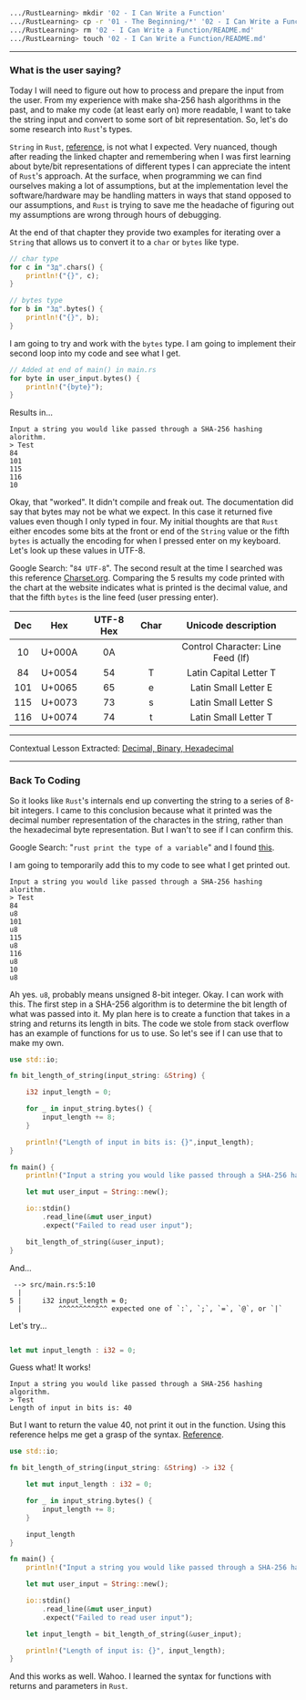 ```Bash
.../RustLearning> mkdir '02 - I Can Write a Function'
.../RustLearning> cp -r '01 - The Beginning/*' '02 - I Can Write a Function'
.../RustLearning> rm '02 - I Can Write a Function/README.md'
.../RustLearning> touch '02 - I Can Write a Function/README.md'
```
***

### What is the user saying?

Today I will need to figure out how to process and prepare the input from the user. From my experience with make sha-256 hash algorithms in the past, and to make my code (at least early on) more readable, I want to take the string input and convert to some sort of bit representation. So, let's do some research into `Rust`'s types.

`String` in `Rust`, [reference](https://doc.rust-lang.org/book/ch08-02-strings.html#storing-utf-8-encoded-text-with-strings), is not what I expected. Very nuanced, though after reading the linked chapter and remembering when I was first learning about byte/bit representations of different types I can appreciate the intent of `Rust`'s approach. At the surface, when programming we can find ourselves making a lot of assumptions, but at the implementation level the software/hardware may be handling matters in ways that stand opposed to our assumptions, and `Rust` is trying to save me the headache of figuring out my assumptions are wrong through hours of debugging.

At the end of that chapter they provide two examples for iterating over a `String` that allows us to convert it to a `char` or `bytes` like type.

```Rust
// char type
for c in "Зд".chars() {
    println!("{}", c);
}

// bytes type
for b in "Зд".bytes() {
    println!("{}", b);
}
```

I am going to try and work with the `bytes` type. I am going to implement their second loop into my code and see what I get.

```Rust
// Added at end of main() in main.rs
for byte in user_input.bytes() {
	println!("{byte}");
}
```

Results in...

```
Input a string you would like passed through a SHA-256 hashing alorithm.
> Test
84
101
115
116
10
```

Okay, that "worked". It didn't compile and freak out. The documentation did say that bytes may not be what we expect. In this case it returned five values even though I only typed in four. My initial thoughts are that `Rust` either encodes some bits at the front or end of the `String` value or the fifth `bytes` is actually the encoding for when I pressed enter on my keyboard. Let's look up these values in UTF-8.

Google Search: "`84 UTF-8`". The second result at the time I searched was this reference [Charset.org](https://www.charset.org/utf-8). Comparing the 5 results my code printed with the chart at the website indicates what is printed is the decimal value, and that the fifth `bytes` is the line feed (user pressing enter).

| Dec | Hex | UTF-8 Hex | Char | Unicode description |
| :-: | :-: | :-------: | :--: | :-----------------: |
| 10 | U+000A | 0A | | Control Character: Line Feed (lf) |
| 84 | U+0054 | 54 | T | Latin Capital Letter T |
| 101 | U+0065 | 65 | e | Latin Small Letter E |
| 115 | U+0073 | 73 | s | Latin Small Letter S |
| 116 | U+0074 | 74 | t | Latin Small Letter T |

***

Contextual Lesson Extracted: [Decimal, Binary, Hexadecimal](https://github.com/GaryMcD/Learning-Rust-A-Lesson-in-Humility/tree/main/Extracts)

***

### Back To Coding

So it looks like `Rust`'s internals end up converting the string to a series of 8-bit integers. I came to this conclusion because what it printed was the decimal number representation of the charactes in the string, rather than the hexadecimal byte representation. But I wan't to see if I can confirm this.

Google Search: "`rust print the type of a variable`" and I found [this](https://stackoverflow.com/questions/21747136/how-do-i-print-in-rust-the-type-of-a-variable).

I am going to temporarily add this to my code to see what I get printed out.

```
Input a string you would like passed through a SHA-256 hashing alorithm.
> Test
84
u8
101
u8
115
u8
116
u8
10
u8
```

Ah yes. `u8`, probably means unsigned 8-bit integer. Okay. I can work with this. The first step in a SHA-256 algorithm is to determine the bit length of what was passed into it. My plan here is to create a function that takes in a string and returns its length in bits. The code we stole from stack overflow has an example of functions for us to use. So let's see if I can use that to make my own.

```Rust
use std::io;

fn bit_length_of_string(input_string: &String) {

	i32 input_length = 0;

	for _ in input_string.bytes() {
		input_length += 8;
	}

	println!("Length of input in bits is: {}",input_length);
}

fn main() {
    println!("Input a string you would like passed through a SHA-256 hashing algorithm.");

    let mut user_input = String::new();

    io::stdin()
        .read_line(&mut user_input)
        .expect("Failed to read user input");

	bit_length_of_string(&user_input);
}
```

And...

```
 --> src/main.rs:5:10
  |
5 |     i32 input_length = 0;
  |         ^^^^^^^^^^^^ expected one of `:`, `;`, `=`, `@`, or `|` 
```

Let's try...

```Rust

let mut input_length : i32 = 0;

```

Guess what! It works!

```
Input a string you would like passed through a SHA-256 hashing algorithm.
> Test
Length of input in bits is: 40
```

But I want to return the value 40, not print it out in the function. Using this reference helps me get a grasp of the syntax. [Reference](https://doc.rust-lang.org/rust-by-example/fn.html).

```Rust
use std::io;

fn bit_length_of_string(input_string: &String) -> i32 {

	let mut input_length : i32 = 0;

	for _ in input_string.bytes() {
		input_length += 8;
	}

	input_length
}

fn main() {
	println!("Input a string you would like passed through a SHA-256 hashing algorithm.");

	let mut user_input = String::new();

	io::stdin()
		.read_line(&mut user_input)
		.expect("Failed to read user input");

	let input_length = bit_length_of_string(&user_input);

	println!("Length of input is: {}", input_length);
}

```

And this works as well. Wahoo. I learned the syntax for functions with returns and parameters in `Rust`.
